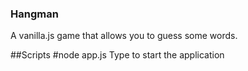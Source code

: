 ### Hangman

A vanilla.js game that allows you to guess some words.

##Scripts
#node app.js
Type to start the application
